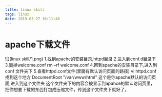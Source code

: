 ```yaml
---
title: linux skill
tags: linux
date: 2019-03-27 16:11:40
---
```


# apache下载文件
![](linux skill/1.png)
1.找到apache的安装目录,httpd目录
2.进入到conf.d目录下
3.删掉welcome.conf rm –rf welcome.conf
4.回到apache的安装目录下,进入到conf 文件夹下
5.查看httpd.conf文件(里面有默认访问页面的路径) vi httpd.conf
找到这个地方
DocumentRoot "/var/www/html"
这个是你apache默认的访问页面,进入到这个文件夹
这个文件夹下的内容会被显示到apahce的默认访问页里，把你想要下载的东西打包成压缩文件，传到这个文件夹下就好了。

